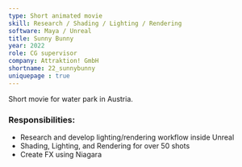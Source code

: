 ```yaml
---
type: Short animated movie
skill: Research / Shading / Lighting / Rendering
software: Maya / Unreal
title: Sunny Bunny
year: 2022
role: CG supervisor
company: Attraktion! GmbH
shortname: 22_sunnybunny
uniquepage : true 
---
```


Short movie for water park in Austria.
<h3>Responsibilities: </h3>
 <ul>
  <li>Research and develop lighting/rendering workflow inside Unreal</li>
  <li>Shading, Lighting, and Rendering for over 50 shots</li>
  <li>Create FX using Niagara</li>
</ul> 